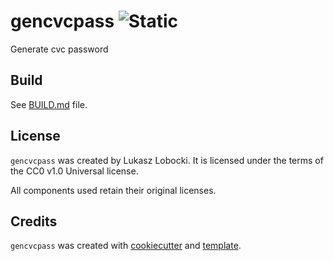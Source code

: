 # gencvcpass ![Static](https://img.shields.io/badge/flota-pani-darkcyan?style=for-the-badge&labelColor=lightsalmon)

Generate cvc password

## Build

See [BUILD.md](BUILD.md) file.

## License

`gencvcpass` was created by Lukasz Lobocki. It is licensed under the terms of the CC0 v1.0 Universal license.

All components used retain their original licenses.

## Credits

`gencvcpass` was created with [cookiecutter](https://cookiecutter.readthedocs.io/en/latest/) and [template](https://github.com/lukasz-lobocki/go-cookiecutter).
